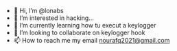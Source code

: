 - 👋 Hi, I’m @lonabs
- 👀 I’m interested in hacking...
- 🌱 I’m currently learning how tu execut a keylogger
- 💞️ I’m looking to collaborate on keylogger hook
- 📫 How to reach me my email nourafq2021@gmail.com

<!---
lonabs/lonabs is a ✨ special ✨ repository because its `README.md` (this file) appears on your GitHub profile.
You can click the Preview link to take a look at your changes.
--->
